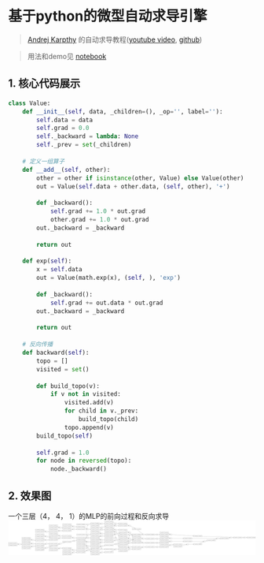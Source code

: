 # 基于python的微型自动求导引擎

> [Andrej Karpthy](https://karpathy.ai/) 的自动求导教程([youtube video](https://www.youtube.com/watch?v=VMj-3S1tku0), [github](https://github.com/karpathy/micrograd))

> 用法和demo见 [notebook](./micro_grad.ipynb)

## 1. 核心代码展示
```python
class Value:
    def __init__(self, data, _children=(), _op='', label=''):
        self.data = data
        self.grad = 0.0
        self._backward = lambda: None
        self._prev = set(_children)

    # 定义一组算子
    def __add__(self, other):
        other = other if isinstance(other, Value) else Value(other)
        out = Value(self.data + other.data, (self, other), '+')

        def _backward():
            self.grad += 1.0 * out.grad
            other.grad += 1.0 * out.grad
        out._backward = _backward

        return out

    def exp(self):
        x = self.data
        out = Value(math.exp(x), (self, ), 'exp')

        def _backward():
            self.grad += out.data * out.grad
        out._backward = _backward

        return out

    # 反向传播
    def backward(self):
        topo = []
        visited = set()

        def build_topo(v):
            if v not in visited:
                visited.add(v)
                for child in v._prev:
                    build_topo(child)
                topo.append(v)
        build_topo(self)

        self.grad = 1.0
        for node in reversed(topo):
            node._backward()

```

## 2. 效果图
一个三层（4， 4， 1）的MLP的前向过程和反向求导
![img](./assets/output.svg)
